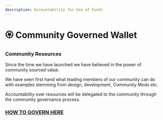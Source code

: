 ```yaml
---
description: Accountability for Use of Funds
---
```


# 🏵 Community Governed Wallet

### **Community Resources**

Since the time we have launched we have believed in the power of community sourced value.&#x20;

We have seen first hand what leading members of our community can do with examples stemming from design, development, Community Mods etc.&#x20;

Accountability over resources will be delegated to the community through the community governance process.&#x20;

### &#x20;                                        [HOW TO GOVERN HERE](../../tokenomics-and-governance/governance.md)
